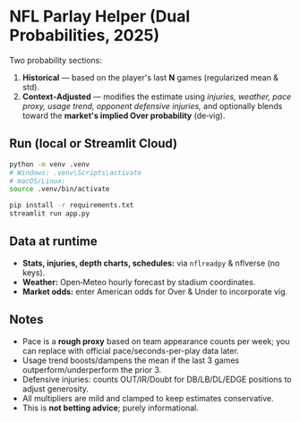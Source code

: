 # NFL Parlay Helper (Dual Probabilities, 2025)

Two probability sections:
1) **Historical** — based on the player's last **N** games (regularized mean & std).  
2) **Context‑Adjusted** — modifies the estimate using *injuries, weather, pace proxy, usage trend, opponent defensive injuries,* and optionally blends toward the **market's implied Over probability** (de‑vig).

## Run (local or Streamlit Cloud)

```bash
python -m venv .venv
# Windows: .venv\Scripts\activate
# macOS/Linux:
source .venv/bin/activate

pip install -r requirements.txt
streamlit run app.py
```

## Data at runtime
- **Stats, injuries, depth charts, schedules:** via `nflreadpy` & nflverse (no keys).  
- **Weather:** Open‑Meteo hourly forecast by stadium coordinates.  
- **Market odds:** enter American odds for Over & Under to incorporate vig.

## Notes
- Pace is a **rough proxy** based on team appearance counts per week; you can replace with official pace/seconds-per-play data later.
- Usage trend boosts/dampens the mean if the last 3 games outperform/underperform the prior 3.
- Defensive injuries: counts OUT/IR/Doubt for DB/LB/DL/EDGE positions to adjust generosity.
- All multipliers are mild and clamped to keep estimates conservative.
- This is **not betting advice**; purely informational.
